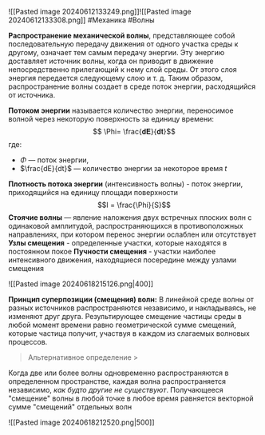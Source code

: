 ![[Pasted image 20240612133249.png]]![[Pasted image 20240612133308.png]]
#Механика #Волны 

**Распространение механической волны**, представляющее собой последовательную передачу движения от одного участка среды к другому, означает тем самым передачу энергии. Эту энергию доставляет источник волны, когда он приводит в движение непосредственно прилегающий к нему слой среды. От этого слоя энергия передается следующему слою и т. д. Таким образом, распространение волны создает в среде поток энергии, расходящийся от источника.

**Потоком энергии** называется количество энергии, переносимое волной через
некоторую поверхность за единицу времени: $$ \Phi= \frac{𝐝𝐄}{𝐝𝐭}$$
где:
- $\Phi$ — поток энергии,
- $\frac{dE}{dt}$ — количество энергии за некоторое время $t$

**Плотность потока энергии** (интенсивность волны) - поток энергии, приходящийся
на единицу площади поверхности $$I = \frac{\Phi}{S}$$
**Стоячие волны** — явление наложения двух встречных плоских волн с одинаковой
амплитудой, распространяющихся в противоположных направлениях, при котором
перенос энергии ослаблен или отсутствует
**Узлы смещения** - определенные участки, которые находятся в постоянном покое
**Пучности смещения** - участки наиболее интенсивного движения, находящиеся
посередине между узлами смещения

![[Pasted image 20240618215126.png|400]]

**Принцип суперпозиции (смещения) волн:**
В линейной среде волны от разных источников распространяются независимо, и
накладываясь, не изменяют друг друга. Результирующее смещение частицы среды в любой момент времени равно геометрической сумме смещений, которые частица получит, участвуя в каждом из слагаемых волновых процессов.

> Альтернативное определение >

Когда две или более волны одновременно распространяются в определенном пространстве, каждая волна распространяется независимо, *как будто другие не существуют*. Получающееся "смещение" волны в любой точке в любое время равняется векторной сумме "смещений" отдельных волн

![[Pasted image 20240618212520.png|500]]